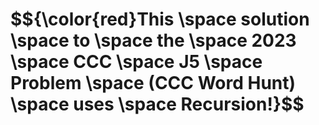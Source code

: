 <h1>
$${\color{red}This \space solution \space to \space the \space 2023 \space CCC \space J5 \space Problem \space (CCC Word Hunt) \space uses \space Recursion!}$$
</h1>

